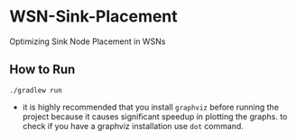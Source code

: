 # WSN-Sink-Placement

Optimizing Sink Node Placement in WSNs

## How to Run

```
./gradlew run
```

* it is highly recommended that you install `graphviz` before running the project because it causes significant speedup in plotting the graphs.
to check if you have a graphviz installation use `dot` command.
